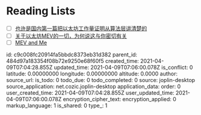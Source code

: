 # Reading Lists

- [ ] [也许是国内第一篇把以太坊工作量证明从算法层讲清楚的](https://learnblockchain.cn/article/906)
- [ ] [关于以太坊MEV的一切，为何说这与你密切有关](https://www.8btc.com/article/6593925)
- [ ] [MEV and Me](https://research.paradigm.xyz/MEV)

id: c9c008fc20914fa5bbdc8373eb31d382
parent_id: 484d97a183354f08b72e9250e68f60f5
created_time: 2021-04-09T07:04:28.855Z
updated_time: 2021-04-09T07:06:00.078Z
is_conflict: 0
latitude: 0.00000000
longitude: 0.00000000
altitude: 0.0000
author: 
source_url: 
is_todo: 0
todo_due: 0
todo_completed: 0
source: joplin-desktop
source_application: net.cozic.joplin-desktop
application_data: 
order: 0
user_created_time: 2021-04-09T07:04:28.855Z
user_updated_time: 2021-04-09T07:06:00.078Z
encryption_cipher_text: 
encryption_applied: 0
markup_language: 1
is_shared: 0
type_: 1